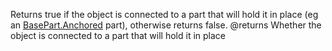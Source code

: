 Returns true if the object is connected to a part that will hold it in place (eg an [BasePart.Anchored](https://developer.roblox.com/api-reference/property/BasePart/Anchored) part), otherwise returns false.
@returns Whether the object is connected to a part that will hold it in place